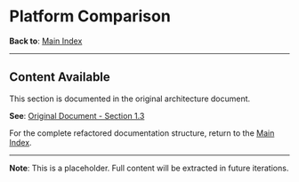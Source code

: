 # Platform Comparison

**Back to**: [Main Index](../README.md)

---

## Content Available

This section is documented in the original architecture document.

**See**: [Original Document - Section 1.3](../../llm-integration-architecture.md)

For the complete refactored documentation structure, return to the [Main Index](../README.md).

---

**Note**: This is a placeholder. Full content will be extracted in future iterations.
